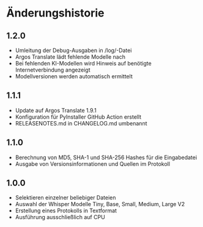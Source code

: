 # Änderungshistorie

## 1.2.0
- Umleitung der Debug-Ausgaben in /log/-Datei
- Argos Translate lädt fehlende Modelle nach
- Bei fehlenden KI-Modellen wird Hinweis auf benötigte Internetverbindung angezeigt
- Modellversionen werden automatisch ermittelt

## 1.1.1
- Update auf Argos Translate 1.9.1
- Konfiguration für PyInstaller GitHub Action erstellt
- RELEASENOTES.md in CHANGELOG.md umbenannt

## 1.1.0
- Berechnung von MD5, SHA-1 und SHA-256 Hashes für die Eingabedatei
- Ausgabe von Versionsinformationen und Quellen im Protokoll

## 1.0.0
- Selektieren einzelner beliebiger Dateien
- Auswahl der Whisper Modelle Tiny, Base, Small, Medium, Large V2
- Erstellung eines Protokolls in Textformat
- Ausführung ausschließlich auf CPU
